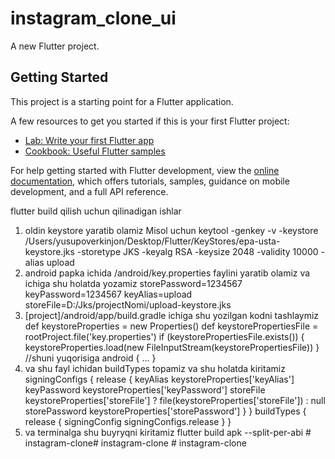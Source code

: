 # instagram_clone_ui

A new Flutter project.

## Getting Started

This project is a starting point for a Flutter application.

A few resources to get you started if this is your first Flutter project:

- [Lab: Write your first Flutter app](https://docs.flutter.dev/get-started/codelab)
- [Cookbook: Useful Flutter samples](https://docs.flutter.dev/cookbook)

For help getting started with Flutter development, view the
[online documentation](https://docs.flutter.dev/), which offers tutorials,
samples, guidance on mobile development, and a full API reference.

flutter build qilish uchun qilinadigan ishlar
1. oldin keystore yaratib olamiz Misol uchun
  keytool -genkey -v -keystore /Users/yusupoverkinjon/Desktop/Flutter/KeyStores/epa-usta-keystore.jks -storetype JKS -keyalg RSA -keysize 2048 -validity 10000 -alias upload
2. android papka ichida /android/key.properties faylini yaratib olamiz va ichiga shu holatda yozamiz
storePassword=1234567
keyPassword=1234567
keyAlias=upload
storeFile=D:/Jks/projectNomi/upload-keystore.jks
3. [project]/android/app/build.gradle ichiga shu yozilgan kodni tashlaymiz
def keystoreProperties = new Properties()
   def keystorePropertiesFile = rootProject.file('key.properties')
   if (keystorePropertiesFile.exists()) {
       keystoreProperties.load(new FileInputStream(keystorePropertiesFile))
   }
//shuni yuqorisiga
   android {
         ...
   }
4. va shu fayl ichidan  buildTypes topamiz va shu holatda kiritamiz
   signingConfigs {
       release {
           keyAlias keystoreProperties['keyAlias']
           keyPassword keystoreProperties['keyPassword']
           storeFile keystoreProperties['storeFile'] ? file(keystoreProperties['storeFile']) : null
           storePassword keystoreProperties['storePassword']
       }
   }
   buildTypes {
       release {
           signingConfig signingConfigs.release
       }
   }
5. va terminalga shu buyryqni kiritamiz 
flutter build apk --split-per-abi # instagram-clone#   i n s t a g r a m - c l o n e  
 #   i n s t a g r a m - c l o n e  
 